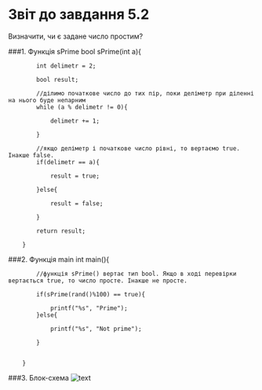 # Звіт до завдання 5.2

Визначити, чи є задане число простим?

###1. Функція sPrime
		bool sPrime(int a){
		
			int delimetr = 2;
		
			bool result;
	
			//ділимо початкове число до тих пір, поки деліметр при діленні на нього буде непарним
			while (a % delimetr != 0){
	
				delimetr += 1;
		
			}
	
			//якщо деліметр і початкове число рівні, то вертаємо true. Інакше false.
			if(delimetr == a){
	
				result = true;
		
			}else{
	
				result = false;
	
			}
	
			return result;
		
		}


###2. Функція main
		int main(){

			//функція sPrime() вертає тип bool. Якщо в ході перевірки вертається true, то число просте. Інакше не просте.

			if(sPrime(rand()%100) == true){
		
				printf("%s", "Prime");
			}else{
		
				printf("%s", "Not prime");
		
			}
	
	
		}
###3. Блок-схема
![text](file:///home/parallels/lab07/md/block-schemes/lab05/secondEx.png)

